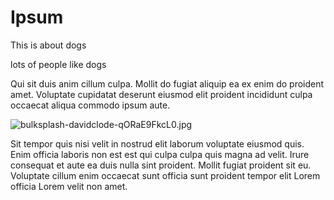# Ipsum

This is about dogs

lots of people like dogs

Qui sit duis anim cillum culpa. Mollit do fugiat aliquip ea ex enim do proident amet. Voluptate cupidatat deserunt eiusmod elit proident incididunt culpa occaecat aliqua commodo ipsum aute.

<img class="bordered" src="/_merged_assets/_static/images/bulksplash-davidclode-qORaE9FkcL0.jpg" alt="bulksplash-davidclode-qORaE9FkcL0.jpg" />

Sit tempor quis nisi velit in nostrud elit laborum voluptate eiusmod quis. Enim officia laboris non est est qui culpa culpa quis magna ad velit. Irure consequat et aute ea duis nulla sint proident. Mollit fugiat proident sit eu. Voluptate cillum enim occaecat sunt officia sunt proident tempor elit Lorem officia Lorem velit non amet.